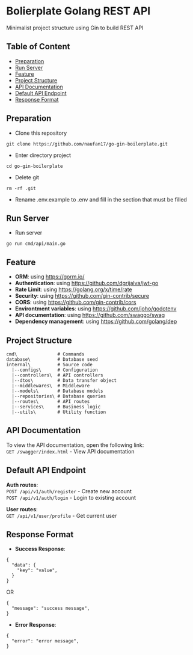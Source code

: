 # Bolierplate Golang REST API
Minimalist project structure using Gin to build REST API

## Table of Content
- [Preparation](#preparation)
- [Run Server](#run-server)
- [Feature](#feature)
- [Project Structure](#project-structure)
- [API Documentation](#api-documentation)
- [Default API Endpoint](#default-api-endpoint)
- [Response Format](#response-format)

## Preparation
- Clone this repository
```
git clone https://github.com/naufan17/go-gin-boilerplate.git
```
- Enter directory project
```
cd go-gin-boilerplate
```
- Delete git
```
rm -rf .git
```
- Rename .env.example to .env and fill in the section that must be filled

## Run Server
- Run server
```
go run cmd/api/main.go
```

## Feature
- **ORM**: using https://gorm.io/
- **Authentication**: using https://github.com/dgrijalva/jwt-go
- **Rate Limit**: using https://golang.org/x/time/rate
- **Security**: using https://github.com/gin-contrib/secure
- **CORS**: using https://github.com/gin-contrib/cors
- **Environtment variables**: using https://github.com/joho/godotenv
- **API documentation**: using https://github.com/swaggo/swag
- **Dependency management**: using https://github.com/golang/dep

## Project Structure
```
cmd\               # Commands
database\          # Database seed
internal\          # Source code
  |--configs\      # Configuration
  |--controllers\  # API controllers
  |--dtos\         # Data transfer object
  |--middlewares\  # Middleware
  |--models\       # Database models
  |--repositories\ # Database queries
  |--routes\       # API routes
  |--services\     # Business logic
  |--utils\        # Utility function
```

## API Documentation
To view the API documentation, open the following link:
<br/>
``GET /swagger/index.html`` - View API documentation

## Default API Endpoint
**Auth routes**:
<br/>
``POST /api/v1/auth/register``  - Create new account
<br/>
``POST /api/v1/auth/login``     - Login to existing account

**User routes**:
<br/>
``GET /api/v1/user/profile``    - Get current user
<br/>

## Response Format
- **Success Response**:
```
{
  "data": {
    "key": "value",
  }
}
```
OR
```
{
  "message": "success message",
}
```
- **Error Response**:
```
{
  "error": "error message",
}
```